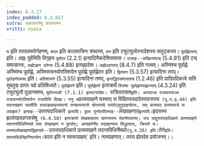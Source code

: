 ```yaml
---
index: 6.3.17
index_padded: 6.3.017
sutra: घकालतनेषु कालनाम्नः
vritti: nyasa

---
```

`घ` इति तरपतमपोर्गहणम्, `काल` इति कालवाचिनः शब्दस्य, `तन` इति ट्युट्युलोरनादेशस्य सतुट्कस्य। `पूर्वाह्णेतराम्` इति। अह्नः पूर्वमिति विगृहय `पूर्वापर` (2.2.1) इत्यादिनैकदेशिसमासः। `राजाहः--सखिभ्यष्टच्` (5.4.91) इति टच् समासान्तः, `अह्नोऽहन एतेभ्यः` (5.4.88) इत्यह्नादेशः। `अह्नोऽदन्तात्` (8.4.7) इति णत्वम्। अस्मिंश्च पूर्वाह्णे अस्मिंश्च पूर्वाह्णे, अस्मिस्त्वनयोरतिशयेन पूर्वाह्णे पूर्वाह्णेतर इति। `द्विवचन` (5.3.57) इत्यादिना तरप्। `पूर्वाङ्णेतमाम्` इति। `अतिशायने` (5.3.55) इत्यादिना तमप्, `कृत्तद्धितसमासाश्च` (1.2.46) इति प्रादिपदिकत्वे सति सुब्लुक् प्राप्तः पक्षे प्रतिषिध्यते। `पूर्वाह्णेतने` इति। `पूर्वाह्णेतरे` इत्यत्रार्थे `विभाषा पूर्वाह्णापराह्णाभ्याम्` (4.3.24) इति ट्युट्युलौ तुडागमश्च, `युवोरनाकौ (7.1.1) इत्यटनादेशः।
`रात्रितरायाम्` इति। अस्याञ्च रात्रावस्याञ्च रात्रावनयोरतिशयेन रात्राविति विग्रहः। ननु च `प्रत्ययग्रहणे यस्मात् स विहितस्तदादेस्तदन्तस्य` (पु.प.वृ.44) इति तदन्तग्रहणं भवतीति घसञ्ज्ञकप्रत्ययान्ते तनप्रत्ययान्ते चोत्तरपदे परतोऽलुगुदाहर्त्तवयः, तत् कस्मात् प्रत्ययमात्रे स उदाहृतः? इत्याह--`उत्तरपदाधिकारे` इत्यादि। कुतः पुनरेतदित्याह--`लेखग्रहणात्` इत्यादि। `हृदयस्य हृल्लेखयदण्लासेषु` (6.4.50) इत्यत्राणो लेखशब्दस्य चाणन्तस्य भेदनोपादनम्। तत्र यद्युत्तरपदाधिकारे प्रत्ययग्रहणे तदन्तरविधिरिष्यते तदा लेखग्रहणं न कुर्यात्; अण्ग्रहणेनैव तद्ग्रहणस्य सिद्धत्वात्, क्रियते च। तस्माल्लेखग्रहणाद्विज्ञायते--`उत्तरपदाधिकारे प्रत्ययग्रहणे तदन्तविधिर्नेष्यते` (पु.प.26) इति। `तेने` इति। तदन्तविधेरिहानिष्टत्वेन। `काल इति न स्वरूपग्रहम्` इति। नामग्रहणात्। तस्य ह्येतदेव प्रयोजनम्।।